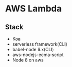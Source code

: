 # AWS Lambda

## Stack
- Koa
- serverless framework(CLI)
- babel-node 6.x(CLI)
- aws-nodejs-ecma-script
- Node 8 on aws